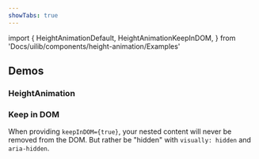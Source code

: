 ```yaml
---
showTabs: true
---
```


import {
HeightAnimationDefault,
HeightAnimationKeepInDOM,
} from 'Docs/uilib/components/height-animation/Examples'

## Demos

### HeightAnimation

<HeightAnimationDefault />

### Keep in DOM

When providing `keepInDOM={true}`, your nested content will never be removed from the DOM. But rather be "hidden" with `visually: hidden` and `aria-hidden`.

<HeightAnimationKeepInDOM />
